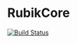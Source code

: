 # RubikCore

[![Build Status](https://github.com/minhcly95/RubikCore.jl/actions/workflows/CI.yml/badge.svg?branch=master)](https://github.com/minhcly95/RubikCore.jl/actions/workflows/CI.yml?query=branch%3Amaster)
